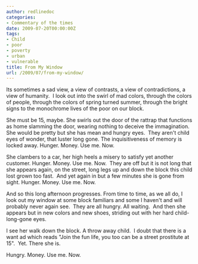 ```yaml
---
author: redlinedoc
categories:
- Commentary of the times
date: 2009-07-20T00:00:00Z
tags:
- Child
- poor
- poverty
- urban
- vulnerable
title: From My Window
url: /2009/07/from-my-window/
---
```


Its sometimes a sad view, a view of contrasts, a view of contradictions, a view of humanity.  I look out into the swirl of mad colors, through the colors of people, through the colors of spring turned summer, through the bright signs to the monochrome lives of the poor on our block.

She must be 15, maybe. She swirls out the door of the rattrap that functions as home slamming the door, wearing nothing to deceive the immagination. She would be pretty but she has mean and hungry eyes.  They aren't child eyes of wonder, that luster long gone. The inquisitiveness of memory is locked away. Hunger. Money. Use me. Now.

She clambers to a car, her high heels a misery to satisfy yet another customer. Hunger. Money. Use me. Now.  They are off but it is not long that she appears again, on the street, long legs up and down the block this child lost grown too fast.  And yet again in but a few minutes she is gone from sight. Hunger. Money. Use me. Now.

And so this long afternoon progresses. From time to time, as we all do, I look out my window at some block familiars and some I haven't and will probably never again see.  They are all hungry. All waiting.  And then she appears but in new colors and new shoes, striding out with her hard child-long-gone eyes.

I see her walk down the block. A throw away child.  I doubt that there is a want ad which reads "Join the fun life, you too can be a street prostitute at 15".  Yet. There she is.

Hungry. Money. Use me. Now.
